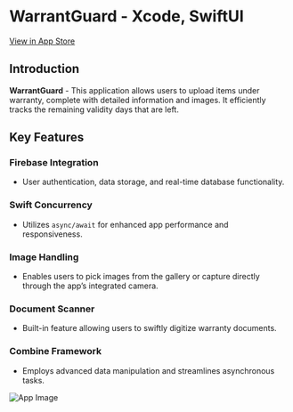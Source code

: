 # WarrantGuard - Xcode, SwiftUI

[View in App Store](https://apps.apple.com/tr/app/warrantguard/id6465695908)

## Introduction

**WarrantGuard** - This application allows users to upload items under warranty, complete with detailed information and images. It efficiently tracks the remaining validity days that are left.

## Key Features

### Firebase Integration
- User authentication, data storage, and real-time database functionality.

### Swift Concurrency
- Utilizes `async/await` for enhanced app performance and responsiveness.

### Image Handling
- Enables users to pick images from the gallery or capture directly through the app’s integrated camera.

### Document Scanner
- Built-in feature allowing users to swiftly digitize warranty documents.

### Combine Framework
- Employs advanced data manipulation and streamlines asynchronous tasks.

![App Image](https://images.squarespace-cdn.com/content/v1/62ddae4178abf52ddb78cf19/317e7321-07ce-4683-9718-3ea10af71d0d/WarrantGuardImage.png?format=1000w)


